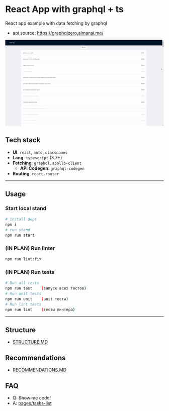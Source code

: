 # React App with graphql + ts

React app example with data fetching by graphql

- api source: https://graphqlzero.almansi.me/

![demo.gif](./demo.gif)

## Tech stack
- **UI**: `react`, `antd`, `classnames`
- **Lang**: `typescript` (3.7+)
- **Fetching**: `graphql`, `apollo-client`
   - **API Codegen**: `graphql-codegen`
- **Routing**: `react-router`

---

## Usage

### Start local stand

```bash
# install deps
npm i
# run stand
npm run start
```

### (IN PLAN) Run linter
```bash
npm run lint:fix
```

### (IN PLAN) Run tests
```bash
# Run all tests
npm run test    (запуск всех тестов)
# Run unit tests
npm run unit    (unit тесты)
# Run lint tests
npm run lint    (тесты линтера)
```

---

## Structure

- [STRUCTURE.MD](/STRUCTURE.md)

## Recommendations

- [RECOMMENDATIONS.MD](/RECOMMENDATIONS.md)

## FAQ

- Q: ~~Show me~~ code!
- A: [pages/tasks-list](https://github.com/martis-git/example-graphql-react-typescript/blob/dev/src/pages/tasks-list/index.tsx)
